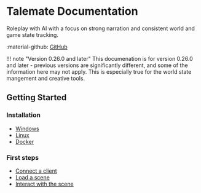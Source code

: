 # Talemate Documentation

Roleplay with AI with a focus on strong narration and consistent world and game state tracking.

:material-github: [GitHub](https://github.com/vegu-ai/talemate)

!!! note "Version 0.26.0 and later"
    This documenation is for version 0.26.0 and later - previous versions are significantly different, and some of the information here may not apply. This is especially true for the world state mangement and creative tools. 

## Getting Started


### Installation

- [Windows](getting-started/installation/windows.md)
- [Linux](getting-started/installation/linux.md)
- [Docker](getting-started/installation/docker.md)

### First steps

- [Connect a client](getting-started/connect-a-client.md)
- [Load a scene](getting-started/load-a-scene.md)
- [Interact with the scene](user-guide/interacting)